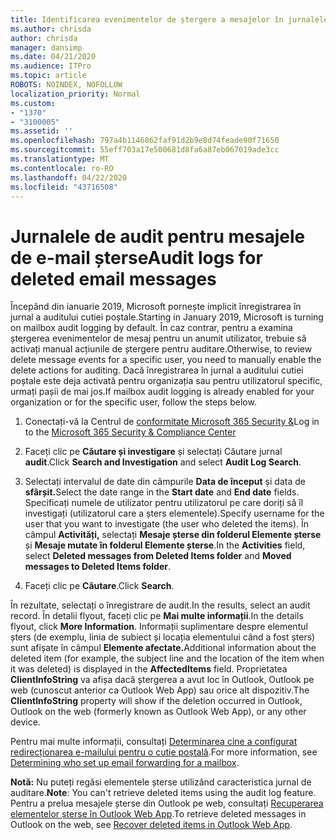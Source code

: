 ```yaml
---
title: Identificarea evenimentelor de ștergere a mesajelor în jurnalele de auditare
ms.author: chrisda
author: chrisda
manager: dansimp
ms.date: 04/21/2020
ms.audience: ITPro
ms.topic: article
ROBOTS: NOINDEX, NOFOLLOW
localization_priority: Normal
ms.custom:
- "1370"
- "3100005"
ms.assetid: ''
ms.openlocfilehash: 797a4b1146862faf91d2b9e8d74feade90f71650
ms.sourcegitcommit: 55eff703a17e500681d8fa6a87eb067019ade3cc
ms.translationtype: MT
ms.contentlocale: ro-RO
ms.lasthandoff: 04/22/2020
ms.locfileid: "43716508"
---
```

# <a name="audit-logs-for-deleted-email-messages"></a><span data-ttu-id="1f0f7-102">Jurnalele de audit pentru mesajele de e-mail șterse</span><span class="sxs-lookup"><span data-stu-id="1f0f7-102">Audit logs for deleted email messages</span></span>

<span data-ttu-id="1f0f7-103">Începând din ianuarie 2019, Microsoft pornește implicit înregistrarea în jurnal a auditului cutiei poștale.</span><span class="sxs-lookup"><span data-stu-id="1f0f7-103">Starting in January 2019, Microsoft is turning on mailbox audit logging by default.</span></span> <span data-ttu-id="1f0f7-104">În caz contrar, pentru a examina ștergerea evenimentelor de mesaj pentru un anumit utilizator, trebuie să activați manual acțiunile de ștergere pentru auditare.</span><span class="sxs-lookup"><span data-stu-id="1f0f7-104">Otherwise, to review delete message events for a specific user, you need to manually enable the delete actions for auditing.</span></span> <span data-ttu-id="1f0f7-105">Dacă înregistrarea în jurnal a auditului cutiei poștale este deja activată pentru organizația sau pentru utilizatorul specific, urmați pașii de mai jos.</span><span class="sxs-lookup"><span data-stu-id="1f0f7-105">If mailbox audit logging is already enabled for your organization or for the specific user, follow the steps below.</span></span>

1. <span data-ttu-id="1f0f7-106">Conectați-vă la Centrul de [conformitate Microsoft 365 Security &](https://protection.office.com/)</span><span class="sxs-lookup"><span data-stu-id="1f0f7-106">Log in to the [Microsoft 365 Security & Compliance Center](https://protection.office.com/)</span></span>

2. <span data-ttu-id="1f0f7-107">Faceți clic pe **Căutare și investigare** și selectați Căutare jurnal **audit**.</span><span class="sxs-lookup"><span data-stu-id="1f0f7-107">Click **Search and Investigation** and select **Audit Log Search**.</span></span>

3. <span data-ttu-id="1f0f7-108">Selectați intervalul de date din câmpurile **Data de început** și data de **sfârșit.**</span><span class="sxs-lookup"><span data-stu-id="1f0f7-108">Select the date range in the **Start date** and **End date** fields.</span></span> <span data-ttu-id="1f0f7-109">Specificați numele de utilizator pentru utilizatorul pe care doriți să îl investigați (utilizatorul care a șters elementele).</span><span class="sxs-lookup"><span data-stu-id="1f0f7-109">Specify username for the user that you want to investigate (the user who deleted the items).</span></span> <span data-ttu-id="1f0f7-110">În câmpul **Activități,** selectați **Mesaje șterse din folderul Elemente șterse** și **Mesaje mutate în folderul Elemente șterse**.</span><span class="sxs-lookup"><span data-stu-id="1f0f7-110">In the **Activities** field, select **Deleted messages from Deleted Items folder** and **Moved messages to Deleted Items folder**.</span></span>

4. <span data-ttu-id="1f0f7-111">Faceți clic pe **Căutare**.</span><span class="sxs-lookup"><span data-stu-id="1f0f7-111">Click **Search**.</span></span>

<span data-ttu-id="1f0f7-112">În rezultate, selectați o înregistrare de audit.</span><span class="sxs-lookup"><span data-stu-id="1f0f7-112">In the results, select an audit record.</span></span> <span data-ttu-id="1f0f7-113">În detalii flyout, faceți clic pe **Mai multe informații**.</span><span class="sxs-lookup"><span data-stu-id="1f0f7-113">In the details flyout, click **More Information**.</span></span> <span data-ttu-id="1f0f7-114">Informații suplimentare despre elementul șters (de exemplu, linia de subiect și locația elementului când a fost șters) sunt afișate în câmpul **Elemente afectate.**</span><span class="sxs-lookup"><span data-stu-id="1f0f7-114">Additional information about the deleted item (for example, the subject line and the location of the item when it was deleted) is displayed in the **AffectedItems** field.</span></span> <span data-ttu-id="1f0f7-115">Proprietatea **ClientInfoString** va afișa dacă ștergerea a avut loc în Outlook, Outlook pe web (cunoscut anterior ca Outlook Web App) sau orice alt dispozitiv.</span><span class="sxs-lookup"><span data-stu-id="1f0f7-115">The **ClientInfoString** property will show if the deletion occurred in Outlook, Outlook on the web (formerly known as Outlook Web App), or any other device.</span></span>

<span data-ttu-id="1f0f7-116">Pentru mai multe informații, consultați [Determinarea cine a configurat redirecționarea e-mailului pentru o cutie poștală](https://docs.microsoft.com/office365/securitycompliance/auditing-troubleshooting-scenarios#determining-if-a-user-deleted-email-items).</span><span class="sxs-lookup"><span data-stu-id="1f0f7-116">For more information, see [Determining who set up email forwarding for a mailbox](https://docs.microsoft.com/office365/securitycompliance/auditing-troubleshooting-scenarios#determining-if-a-user-deleted-email-items).</span></span>

<span data-ttu-id="1f0f7-117">**Notă:** Nu puteți regăsi elementele șterse utilizând caracteristica jurnal de auditare.</span><span class="sxs-lookup"><span data-stu-id="1f0f7-117">**Note**: You can't retrieve deleted items using the audit log feature.</span></span> <span data-ttu-id="1f0f7-118">Pentru a prelua mesajele șterse din Outlook pe web, consultați [Recuperarea elementelor șterse în Outlook Web App](https://support.office.com/article/C3D8FC15-EEEF-4F1C-81DF-E27964B7EDD4).</span><span class="sxs-lookup"><span data-stu-id="1f0f7-118">To retrieve deleted messages in Outlook on the web, see [Recover deleted items in Outlook Web App](https://support.office.com/article/C3D8FC15-EEEF-4F1C-81DF-E27964B7EDD4).</span></span>
